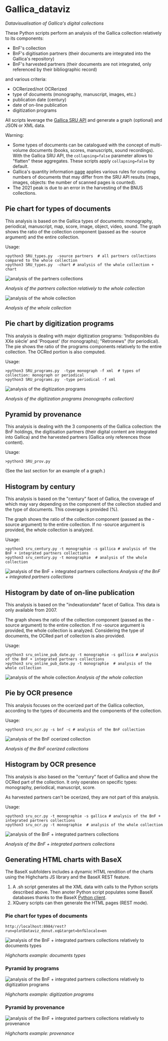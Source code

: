 # Gallica_dataviz
  *Datavisualisation of Gallica's digital collections*

These Python scripts perform an analysis of the Gallica collection relatively to its components:
- BnF's collection 
- BnF's digitisation partners (their documents are integrated into the Gallica's repository)
- BnF's harvested partners (their documents are not integrated, only referenced by their bibliographic record)

and various criteria:
- OCRerized/not OCRerized
- type of documents (monography, manuscript, images, etc.)
- publication date (century)
- date of on-line publication
- digitization programs

All scripts leverage the [Gallica SRU API](https://api.bnf.fr/fr/api-gallica-de-recherche) and generate a graph (optional) and JSON or XML data.

Warning: 
- Some types of documents can be catalogued with the concept of multi-volume documents (books, scores, manuscripts, sound recordings). With the Gallica SRU API, the `collapsing=false` parameter allows to "flatten" these aggregates. These scripts apply `collapsing=false` by default.
- Gallica's quantity information [page](https://gallica.bnf.fr/GallicaEnChiffres) applies various rules for counting numbers of documents that may differ from the SRU API results (maps, images, objects: the number of scanned pages is counted).
- The 2021 peak is due to an error in the harvesting of the BNUS collections.


## Pie chart for types of documents 

This analysis is based on the Gallica types of documents: monography, periodical, manuscript, map, score, image, object, video, sound.
The graph shows the ratio of the collection component (passed as the -source argument) and the entire collection. 

Usage:
``` 
>python3 SRU_types.py  -source partners  # all partners collections compared to the whole collection
>python3 SRU_types.py  -chart # analysis of the whole collection + chart
``` 

![analysis of the partners collections](https://github.com/altomator/Gallica_dataviz/blob/main/pie_by_types/all_by_TYPES_partners.png)

*Analysis of the partners collection relatively to the whole collection*

![analysis of the whole collection](https://github.com/altomator/Gallica_dataviz/blob/main/pie_by_types/all_by_TYPES.jpg)

*Analysis of the whole collection*

## Pie chart by digitization programs

This analysis is dealing with major digitization programs: 'Indisponibles du XXe siècle' and 'Proquest' (for monographs); "Retronews" (for periodical). 
The pie shows the ratio of the programs components relatively to the entire collection. The OCRed portion is also computed.

Usage:
``` 
>python3 SRU_programs.py  -type monograph -f xml  # types of collection: monograph or periodical
>python3 SRU_programs.py  -type periodical -f xml   
``` 

![analysis of the digitization programs](https://github.com/altomator/Gallica_dataviz/blob/main/pie_by_programs/mono.png)

*Analysis of the digitization programs (monographs collection)*

## Pyramid by provenance 

This analysis is dealing with the 3 components of the Gallica collection: the BnF holdings, the digitisation partners (their digital content are integrated into Gallica) and the harvested partners (Gallica only references those content). 

Usage:
``` 
>python3 SRU_prov.py
``` 

(See the last section for an example of a graph.)

## Histogram by century

This analysis is based on the "century" facet of Gallica, the coverage of which may vary depending on the component of the collection studied and the type of documents. This coverage is provided (%).

The graph shows the ratio of the collection component (passed as the -source argument) to the entire collection. If no -source argument is provided, the whole collection is analyzed.

Usage:
``` 
>python3 sru_century.py -t monographie -s gallica # analysis of the BnF + integrated partners collections
>python3 sru_century.py -t monographie  # analysis of the whole collection
```

![analysis of the BnF + integrated partners collections](https://github.com/altomator/Gallica_dataviz/blob/main/histogram_by_century/monographie_by_CENTURY.png)
*Analysis of the BnF + integrated partners collections*

## Histogram by date of on-line publication

This analysis is based on the "indexationdate" facet of Gallica. This data is only available from 2007.

The graph shows the ratio of the collection component (passed as the -source argument) to the entire collection. If no -source argument is provided, the whole collection is analyzed. Considering the type of documents, the OCRed part of collection is also provided.

Usage:
``` 
>python3 sru_online_pub_date.py -t monographie -s gallica # analysis of the BnF + integrated partners collections
>python3 sru_online_pub_date.py -t monographie  # analysis of the whole collection
```

![analysis of the whole collection](https://github.com/altomator/Gallica_dataviz/blob/main/histogram_by_online_pub_date/monographie_by_ONLINE.png)
*Analysis of the whole collection*

## Pie by OCR presence

This analysis focuses on the ocerized part of the Gallica collection, according to the types of documents and the components of the collection.

Usage:
``` 
>python3 sru_ocr.py -s bnf -c # analysis of the BnF collection
```

![analysis of the BnF ocerized collection](https://github.com/altomator/Gallica_dataviz/blob/main/pie_by_ocr/ocr_bnf.png)

*Analysis of the BnF ocerized collections*

## Histogram by OCR presence

This analysis is also based on the "century" facet of Gallica and show the OCRed part of the collection.
It only operates on specific types: monography, periodical, manuscript, score.

As harvested partners can't be ocerized, they are not part of this analysis.

Usage:
``` 
>python3 sru_ocr.py -t monographie -s gallica # analysis of the BnF + integrated partners collections
>python3 sru_ocr.py -t monographie  # analysis of the whole collection
```

![analysis of the BnF + integrated partners collections](https://github.com/altomator/Gallica_dataviz/blob/main/histogram_by_ocr/monographie_by_OCR.png)

*Analysis of the BnF + integrated partners collections*



## Generating HTML charts with BaseX 

The BaseX subfolders includes a dynamic HTML rendition of the charts using the Highcharts JS library and the BaseX REST feature.

1. A .sh script generates all the XML data with calls to the Python scripts described above. Then anoter Python script populates some BaseX databases thanks to the BaseX [Python client](https://pypi.org/project/BaseXClient/).
2. XQuery scripts can then generate the HTML pages (REST mode).


### Pie chart for types of documents 

``` 
http://localhost:8984/rest?run=plotDataviz_donut.xq&target=bnf&locale=en
``` 

![analysis of the BnF + integrated partners collections relatively to documents types](https://github.com/altomator/Gallica_dataviz/blob/main/pie_by_types/highcharts.jpg)

*Highcharts example: documents types*

### Pyramid by programs 

![analysis of the BnF + integrated partners collections relatively to digitization programs](https://github.com/altomator/Gallica_dataviz/blob/main/pie_by_programs/mono_hc.png)

*Highcharts example: digitization programs*

### Pyramid by provenance 

![analysis of the BnF + integrated partners collections relatively to provenance](https://github.com/altomator/Gallica_dataviz/blob/main/pyramid_by_provenance/provenance.jpg)

*Highcharts example: provenance*
